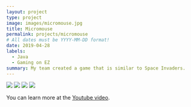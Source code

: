 ```yaml
---
layout: project
type: project
image: images/micromouse.jpg
title: Micromouse
permalink: projects/micromouse
# All dates must be YYYY-MM-DD format!
date: 2019-04-28
labels:
  - Java
  - Gaming on EZ
summary: My team created a game that is similar to Space Invaders.
---
```


<div class="ui small rounded images">
  <img class="ui image" src="../images/micromouse-robot.png">
  <img class="ui image" src="../images/micromouse-robot-2.jpg">
  <img class="ui image" src="../images/micromouse.jpg">
  <img class="ui image" src="../images/micromouse-circuit.png">
</div>



You can learn more at the [Youtube video](https://www.youtube.com/watch?v=WgVMzIvhTlM&feature=youtu.be).



